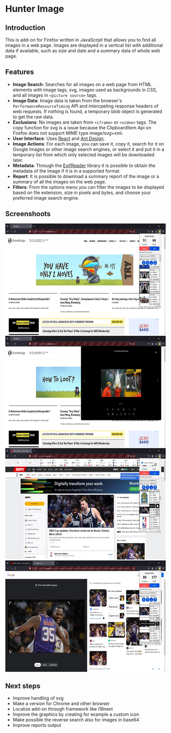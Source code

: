 # Hunter Image


## Introduction 

This is add-on for Firefox written in JavaScrpit that allows you to find all images in a web page. Images are displayed in a vertical list with additional data if available, such as size and date and a summary data of whole web page.

## Features

- **Image Search**: Searches for all images on a web page from HTML elements with image tags, svg, images used as backgrounds in CSS, and all images in `<picture source>` tags.
- **Image Data**: Image data is taken from the browser's `PerformanceResourceTiming` API and intercpeting  response headers of web requests. If nothing is found, a temporary blob object is generated to get the raw data.
- **Exclusions**: No images are taken from `<iframe>` or `<video>` tags. The copy function for svg is a issue because the ClipboardItem Api on Firefox does not support MIME type image/svg+xml.
- **User Interface**: Uses [React](https://react.dev/) and [Ant Design](https://ant.design/).
- **Image Actions**: For each image, you can save it, copy it, search for it on Google Images or other image search engines, or select it and put it in a temporary list from which only selected images will be downloaded later.
- **Metadata**: Through the [ExifReader](https://github.com/mattiasw/ExifReader) library it is possible to obtain the metadata of the image if it is in a supported format.
- **Report**: It is possible to download a summary report of the image or a summary of all the images on the web page.
- **Filters**: From the options menu you can filter the images to be displayed based on file extension, size in pixels and bytes, and choose your preferred image search engine.

## Screenshoots

<img src="./screenshoots/example1.jpg" width="600" height="350">
<img src="./screenshoots/example2.jpg" width="600" height="350">
<img src="./screenshoots/example4.jpg" width="600" height="350">
<img src="./screenshoots/example5.jpg" width="600" height="350">

## Next steps
- Improve handling of svg 
- Make a version for Chrome and other browser
- Localize add-on through framework like i18next
- Improve the graphics by creating for example a custom icon
- Make possible the reverse search also for images in base64
- Improve reports output

